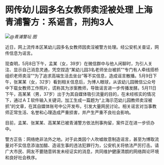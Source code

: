 # 网传幼儿园多名女教师卖淫被处理 上海青浦警方：系谣言，刑拘3人

![](https://inews.gtimg.com/om_bt/OFRJil5bEBasEMVBd5XkgqDKNX_X8z216JHwZnmIUbRoEAA/1000)_@青浦警坛
图_

近日，网上流传本区某幼儿园多名女教师因卖淫被警方处理。经公安机关查证，网传信息为谣言。

现查明，5月8日下午，孟某（女，39岁）在微信群中与他人闲聊时，为引人关注、显示自己消息灵通，凭空捏造“某幼儿园3名老师坐台被抓”“专门有人牵线搭桥组织老师卖淫”“为了追求高端生活去坐台”等不实信息，造成谣言散播。5月9日下午，张某某（女，32岁）看到相关信息后，为博人眼球，从该幼儿园微信公众号中下载女教师工作照片，谎称其为涉案教师，导致谣言进一步传播发酵。5月11日下午，高某某（男，37岁）出于为其自媒体吸引流量的目的，在未经核实的情况下，通过ＡＩ软件输入关键词，加工生成一篇题为“上海示范幼儿园教师卖淫被抓”的文章，在其自媒体账号中公开发布，引发大量网民讨论。相关谣言对当事教师正常生活、名誉和心理造成严重损害，并产生严重不良社会影响。

目前，孟某、张某某、高某某已被青浦警方依法刑事拘留，案件正在进一步侦办中。

警方正告：网络绝非法外之地。对于此类因个人吹嘘故意制造谣言，甚至为博取流量对不实信息添油加醋、造谣生事的违法犯罪行为，公安机关将依法严厉打击。请广大市民、网友不要随意转发未经证实的消息，共同维护健康清朗的网络舆论环境和良好社会秩序。

